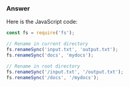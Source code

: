 ### Answer

Here is the JavaScript code:

```javascript
const fs = require('fs');

// Rename in current directory
fs.renameSync('input.txt', 'output.txt');
fs.renameSync('docs', 'mydocs');

// Rename in root directory
fs.renameSync('/input.txt', '/output.txt');
fs.renameSync('/docs', '/mydocs');
```
